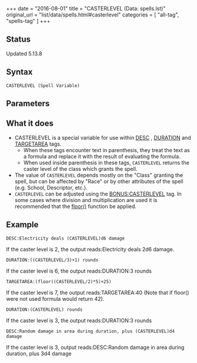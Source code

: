 +++
date = "2016-08-01"
title = "CASTERLEVEL (Data: spells.lst)"
original_url = "list/data/spells.html#casterlevel"
categories = [ "all-tag", "spells-tag" ]
+++

## Status

Updated 5.13.8

## Syntax

`CASTERLEVEL (Spell
Variable)`

## Parameters




What it does
------------

-   CASTERLEVEL is a special variable for use within
    [DESC](/list/data/spells.html#desc) ,
    [DURATION](/list/data/spells/duration.html) and
    [TARGETAREA](/list/data/spells/targetarea.html) tags.
    -   When these tags encounter text in parenthesis, they treat the
        text as a formula and replace it with the result of evaluating
        the formula.
    -   When used inside parenthesis in these tags, `CASTERLEVEL`
        returns the caster level of the class which grants the spell.
-   The value of `CASTERLEVEL` depends mostly on the "Class" granting
    the spell, but can be affected by "Race" or by other attributes of
    the spell (e.g. School, Descriptor, etc.).
-   `CASTERLEVEL` can be adjusted using the
    [BONUS:CASTERLEVEL](/list/global/bonus/casterlevel.html) tag. In
    some cases where division and multiplication are used it is
    recommended that the
    [floor()](/list/global/formulas.html#truncation) function
    be applied.

Example
-------

`DESC:Electricity deals (CASTERLEVEL)d6 damage`

If the caster level is 2, the output reads:Electricity deals 2d6 damage.

`DURATION:((CASTERLEVEL/3)+1) rounds`

If the caster level is 6, the output reads:DURATION:3 rounds

`TARGETAREA:(floor((CASTERLEVEL/2)*5)+25)`

If the caster level is 7, the output reads:TARGETAREA:40 (Note that if
floor() were not used formula would return 42).

`DURATION:(CASTERLEVEL) rounds`

If the caster level is 3, the output reads:DURATION:3 rounds

`DESC:Random damage in area during duration, plus (CASTERLEVEL)d4 damage`

If the caster level is 3, output reads:DESC:Random damage in area during
duration, plus 3d4 damage

